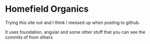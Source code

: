# Homefield Organics

Trying this site out and I think I messed up when posting to github.

It uses foundation, angular and some other stuff that you can see the commits of from others